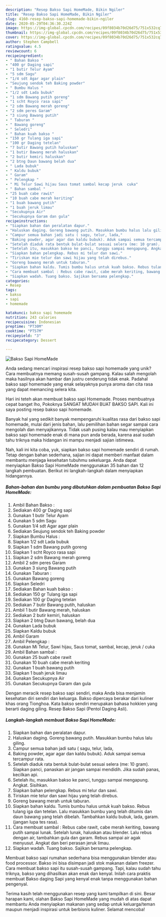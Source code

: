 ```yaml
---
description: "Resep Bakso Sapi HomeMade, Bikin Ngiler"
title: "Resep Bakso Sapi HomeMade, Bikin Ngiler"
slug: 4160-resep-bakso-sapi-homemade-bikin-ngiler
date: 2020-05-29T04:36:30.224Z
image: https://img-global.cpcdn.com/recipes/09f8034b70d26d75/751x532cq70/bakso-sapi-homemade-foto-resep-utama.jpg
thumbnail: https://img-global.cpcdn.com/recipes/09f8034b70d26d75/751x532cq70/bakso-sapi-homemade-foto-resep-utama.jpg
cover: https://img-global.cpcdn.com/recipes/09f8034b70d26d75/751x532cq70/bakso-sapi-homemade-foto-resep-utama.jpg
author: Stephen Campbell
ratingvalue: 4.5
reviewcount: 6
recipeingredient:
- " Bahan Bakso "
- "400 gr Daging sapi"
- "1 butir Telur Ayam"
- "5 sdm Sagu"
- "1/4 sdt Agar agar plain"
- "Seujung sendok teh Baking powder"
- " Bumbu Halus "
- "1/2 sdt Lada bubuk"
- "1 sdm Bawang putih goreng"
- "1 scht Royco rasa sapi"
- "2 sdm Bawang merah goreng"
- "2 sdm peres Garam"
- "3 siung Bawang putih"
- " Taburan "
- " Bawang goreng"
- " Seledri"
- " Bahan kuah bakso "
- "150 gr Tulang iga sapi"
- "100 gr Daging tetelan"
- "7 butir Bawang putih haluskan"
- "1 butir Bawang merah haluskan"
- "2 butir kemiri haluskan"
- "2 btng Daun bawang belah dua"
- " Lada bubuk"
- " Kaldu bubuk"
- " Garam"
- " Pelengkap "
- " Mi Telur Sawi hijau Saus tomat sambal kecap jeruk  cuka"
- " Bahan sambal "
- "25 buah cabe rawit"
- "10 buah cabe merah keriting"
- "1 buah bawang putih"
- "1 buah jeruk limau"
- "Secukupnya Air"
- "Secukupnya Garam dan gula"
recipeinstructions:
- "Siapkan bahan dan peralatan dapur."
- "Haluskan daging. Goreng bawang putih. Masukkan bumbu halus lalu giling."
- "Campur semua bahan jadi satu ( sagu, telur, lada,"
- "Baking powder, agar agar dan kaldu bubuk). Aduk sampai semua tercampur rata."
- "Setelah diaduk rata bentuk bulat-bulat sesuai selera (me: 10 gram). Siapkan panci, panaskan air jangan sampai mendidih. Jika sudah panas, kecilkan api."
- "Setelah itu, masukkan bakso ke panci, tunggu sampai mengapung. Angkat. Sisihkan."
- "Siapkan bahan pelengkap. Rebus mi telur dan sawi."
- "Tiriskan mie telur dan sawi hijau yang telah direbus."
- "Goreng bawang merah untuk taburan."
- "Siapkan bahan kaldu. Tumis bumbu halus untuk kuah bakso. Rebus tulang iga dan tetelan. Lalu masukkan bumbu yang telah ditumis dan daun bawang yang telah dibelah. Tambahkan kaldu bubuk, lada, garam. (jangan lupa tes rasa)."
- "Cara membuat sambal : Rebus cabe rawit, cabe merah keriting, bawang putih sampai lunak. Setelah lunak, haluskan atau blender. Lalu rebus dengan air, tambahkan gula dan garam. Rebus sampai air agak menyusut. Angkat dan beri perasan jeruk limau."
- "Siapkan wadah. Tuang bakso. Sajikan bersama pelengkap."
categories:
- Resep
tags:
- bakso
- sapi
- homemade

katakunci: bakso sapi homemade 
nutrition: 243 calories
recipecuisine: Indonesian
preptime: "PT30M"
cooktime: "PT57M"
recipeyield: "3"
recipecategory: Dessert

---
```



![Bakso Sapi HomeMade](https://img-global.cpcdn.com/recipes/09f8034b70d26d75/751x532cq70/bakso-sapi-homemade-foto-resep-utama.jpg)

Anda sedang mencari inspirasi resep bakso sapi homemade yang unik? Cara membuatnya memang susah-susah gampang. Kalau salah mengolah maka hasilnya akan hambar dan justru cenderung tidak enak. Padahal bakso sapi homemade yang enak selayaknya punya aroma dan cita rasa yang dapat memancing selera kita.

Hari ini teteh akan membuat bakso sapi Homemade. Proses membuatnya cepat banget lho, Pokoknya SANGAT MUDAH BUAT BAKSO SAPI. Kali ini saya posting resep bakso sapi homemade.

Banyak hal yang sedikit banyak mempengaruhi kualitas rasa dari bakso sapi homemade, mulai dari jenis bahan, lalu pemilihan bahan segar sampai cara mengolah dan menyajikannya. Tidak usah pusing kalau mau menyiapkan bakso sapi homemade enak di mana pun anda berada, karena asal sudah tahu triknya maka hidangan ini mampu menjadi sajian istimewa.


Nah, kali ini kita coba, yuk, siapkan bakso sapi homemade sendiri di rumah. Tetap dengan bahan sederhana, sajian ini dapat memberi manfaat dalam membantu menjaga kesehatan tubuhmu sekeluarga. Anda dapat menyiapkan Bakso Sapi HomeMade menggunakan 35 bahan dan 12 langkah pembuatan. Berikut ini langkah-langkah dalam menyiapkan hidangannya.

<!--inarticleads1-->

##### Bahan-bahan dan bumbu yang dibutuhkan dalam pembuatan Bakso Sapi HomeMade:

1. Ambil  Bahan Bakso :
1. Sediakan 400 gr Daging sapi
1. Gunakan 1 butir Telur Ayam
1. Gunakan 5 sdm Sagu
1. Gunakan 1/4 sdt Agar agar plain
1. Sediakan Seujung sendok teh Baking powder
1. Siapkan  Bumbu Halus :
1. Siapkan 1/2 sdt Lada bubuk
1. Siapkan 1 sdm Bawang putih goreng
1. Siapkan 1 scht Royco rasa sapi
1. Siapkan 2 sdm Bawang merah goreng
1. Ambil 2 sdm peres Garam
1. Gunakan 3 siung Bawang putih
1. Gunakan  Taburan :
1. Gunakan  Bawang goreng
1. Siapkan  Seledri
1. Sediakan  Bahan kuah bakso :
1. Sediakan 150 gr Tulang iga sapi
1. Sediakan 100 gr Daging tetelan
1. Sediakan 7 butir Bawang putih, haluskan
1. Ambil 1 butir Bawang merah, haluskan
1. Sediakan 2 butir kemiri, haluskan
1. Siapkan 2 btng Daun bawang, belah dua
1. Gunakan  Lada bubuk
1. Siapkan  Kaldu bubuk
1. Ambil  Garam
1. Ambil  Pelengkap :
1. Gunakan  Mi Telur, Sawi hijau, Saus tomat, sambal, kecap, jeruk / cuka
1. Ambil  Bahan sambal :
1. Gunakan 25 buah cabe rawit
1. Gunakan 10 buah cabe merah keriting
1. Gunakan 1 buah bawang putih
1. Siapkan 1 buah jeruk limau
1. Gunakan Secukupnya Air
1. Gunakan Secukupnya Garam dan gula


Dengan meracik resep bakso sapi sendiri, maka Anda bisa menjamin kesehatan diri sendiri dan keluarga. Bakso dipercaya berakar dari kuliner khas orang Tionghoa. Kata bakso sendiri merupakan bahasa hokkien yang berarti daging giling. Resep Bakso Sapi (Pentol Daging Asli). 

<!--inarticleads2-->

##### Langkah-langkah membuat Bakso Sapi HomeMade:

1. Siapkan bahan dan peralatan dapur.
1. Haluskan daging. Goreng bawang putih. Masukkan bumbu halus lalu giling.
1. Campur semua bahan jadi satu ( sagu, telur, lada,
1. Baking powder, agar agar dan kaldu bubuk). Aduk sampai semua tercampur rata.
1. Setelah diaduk rata bentuk bulat-bulat sesuai selera (me: 10 gram). Siapkan panci, panaskan air jangan sampai mendidih. Jika sudah panas, kecilkan api.
1. Setelah itu, masukkan bakso ke panci, tunggu sampai mengapung. Angkat. Sisihkan.
1. Siapkan bahan pelengkap. Rebus mi telur dan sawi.
1. Tiriskan mie telur dan sawi hijau yang telah direbus.
1. Goreng bawang merah untuk taburan.
1. Siapkan bahan kaldu. Tumis bumbu halus untuk kuah bakso. Rebus tulang iga dan tetelan. Lalu masukkan bumbu yang telah ditumis dan daun bawang yang telah dibelah. Tambahkan kaldu bubuk, lada, garam. (jangan lupa tes rasa).
1. Cara membuat sambal : Rebus cabe rawit, cabe merah keriting, bawang putih sampai lunak. Setelah lunak, haluskan atau blender. Lalu rebus dengan air, tambahkan gula dan garam. Rebus sampai air agak menyusut. Angkat dan beri perasan jeruk limau.
1. Siapkan wadah. Tuang bakso. Sajikan bersama pelengkap.


Membuat bakso sapi rumahan sederhana bisa menggunakan blender atau food processor. Bakso ini bisa disimpan jadi stok makanan dalam freezer. Cara membuat bakso sapi itu susah-susah gampang. Tapi, kalau sudah tahu triknya, bakso yang dihasilkan akan enak dan kenyal. Inilah cara praktis membuat Bakso daging Sapi yang kenyal enak tanpa menggunakan bahan pengenyal. 

Terima kasih telah menggunakan resep yang kami tampilkan di sini. Besar harapan kami, olahan Bakso Sapi HomeMade yang mudah di atas dapat membantu Anda menyiapkan makanan yang sedap untuk keluarga/teman maupun menjadi inspirasi untuk berbisnis kuliner. Selamat mencoba!
